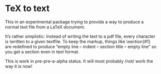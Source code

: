 # TeX to text

This in an experimental package trying to provide a way to produce a normal text file from a LaTeX document.

It’s rather simplistic: Instead of writing the text to a pdf file, every character is \written to a given textfile. To keep the markup, things like \section{#1} are redefined to produce ”empty line – indent – section title – empty line” so you get a section even in text format.

This is work in pre-pre-a-alpha status. It will most probably /not/ work the way it is now!
